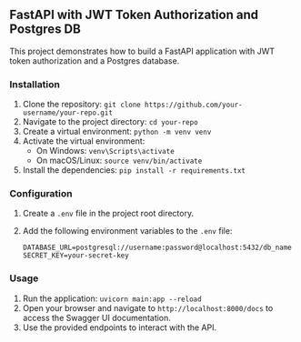 ## FastAPI with JWT Token Authorization and Postgres DB

This project demonstrates how to build a FastAPI application with JWT token authorization and a Postgres database.

### Installation

1. Clone the repository: `git clone https://github.com/your-username/your-repo.git`
2. Navigate to the project directory: `cd your-repo`
3. Create a virtual environment: `python -m venv venv`
4. Activate the virtual environment:
    - On Windows: `venv\Scripts\activate`
    - On macOS/Linux: `source venv/bin/activate`
5. Install the dependencies: `pip install -r requirements.txt`

### Configuration

1. Create a `.env` file in the project root directory.
2. Add the following environment variables to the `.env` file:

    ```plaintext
    DATABASE_URL=postgresql://username:password@localhost:5432/db_name
    SECRET_KEY=your-secret-key
    ```

### Usage

1. Run the application: `uvicorn main:app --reload`
2. Open your browser and navigate to `http://localhost:8000/docs` to access the Swagger UI documentation.
3. Use the provided endpoints to interact with the API.
